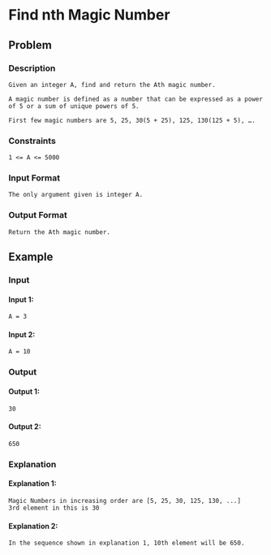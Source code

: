 # Find nth Magic Number

## Problem

### Description

    Given an integer A, find and return the Ath magic number.

    A magic number is defined as a number that can be expressed as a power of 5 or a sum of unique powers of 5.

    First few magic numbers are 5, 25, 30(5 + 25), 125, 130(125 + 5), ….

### Constraints

    1 <= A <= 5000

### Input Format

    The only argument given is integer A.

### Output Format

    Return the Ath magic number.

## Example

### Input

#### Input 1:

    A = 3

#### Input 2:

    A = 10

### Output

#### Output 1:

    30

#### Output 2:

    650

### Explanation

#### Explanation 1:

    Magic Numbers in increasing order are [5, 25, 30, 125, 130, ...]
    3rd element in this is 30

#### Explanation 2:

    In the sequence shown in explanation 1, 10th element will be 650.
